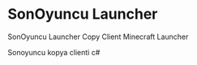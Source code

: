 # SonOyuncu Launcher
 SonOyuncu Launcher Copy Client
Minecraft Launcher 

Sonoyuncu kopya clienti c#
